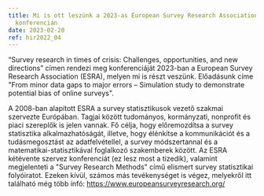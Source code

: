 ```yaml
---
title: Mi is ott leszünk a 2023-as European Survey Research Association (ESRA)
  konferencián
date: 2023-02-20
ref: hir2022_04
---
```

“Survey research in times of crisis: Challenges, opportunities, and new directions” címen rendezi meg konferenciáját 2023-ban a European Survey Research Association (ESRA), melyen mi is részt veszünk. Előadásunk címe "From minor data gaps to major errors – Simulation study to demonstrate potential bias of online surveys".  

A 2008-ban alapított ESRA a survey statisztikusok vezető szakmai szervezte Európában. Tagjai között tudományos, kormányzati, nonprofit és piaci szereplők is jelen vannak. Fő célja, hogy előremozdítsa a survey statisztika alkalmazhatóságát, illetve, hogy élénkítse a kommunikációt és a tudásmegosztást az adatfelvétellel, a survey módszertannal és a matematikai-statisztikával foglalkozó szakemberek között. Az ESRA kétévente szervez konferenciát (ez lesz most a tizedik), valamint megjelenteti a "Survey Research Methods" című elismert survey statisztikai folyóiratot. Ezeken kívül, számos más tevékenységet is végez, melyekről itt található még több infó: https://www.europeansurveyresearch.org/